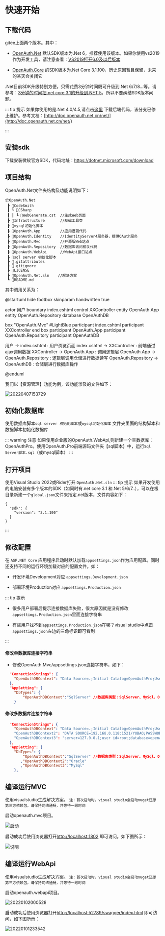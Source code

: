 # 快速开始

## 下载代码

gitee上面两个版本。其中：

* [OpenAuth.Net](https://gitee.com/dotnetchina/OpenAuth.Net) 默认SDK版本为.Net 6，推荐使用该版本。如果你使用vs2019作为开发工具，请注意查看：[VS2019打开6.0及以后版本](http://doc.openauth.net.cn/core/faq.html#vs2019%E6%89%93%E5%BC%806-0%E5%8F%8A%E4%BB%A5%E5%90%8E%E7%89%88%E6%9C%AC)

* [OpenAuth.Core](https://gitee.com/yubaolee/OpenAuth.Core) 的SDK版本为.Net Core 3.1.100，历史原因暂且保留，未来的某天会关闭它

.Net目前SDK升级特别方便，只需花费3分钟时间既可升级到.Net 6/7/8...等。请参考：[3分钟的时间把.net core 3.1的升级到.NET 5](https://www.cnblogs.com/yubaolee/p/Net3ToNet5.html)，所以不要纠结SDK版本问题。

::: tip 提示
如果你使用的是.Net 4.0/4.5,请点击[这里](https://gitee.com/dotnetchina/OpenAuth.Net/tree/4.0) 下载后端代码，该分支已停止维护。参考文档：[http://doc.openauth.net.cn/net/](http://doc.openauth.net.cn/net/)

:::

## 安装sdk

下载安装微软官方SDK，代码地址：https://dotnet.microsoft.com/download

## 项目结构

OpenAuth.Net文件夹结构及功能说明如下：

```
📦OpenAuth.Net
 ┣ 📂CodeSmith
 ┃ ┗ 📂CSharp
 ┃ ┃ ┗ 📜WebGenerate.cst  //生成Web页面
 ┣ 📂Infrastructure       //基础工具类
 ┣ 📂mysql初始化脚本       
 ┣ 📂OpenAuth.App         //应用逻辑代码
 ┣ 📂OpenAuth.Identity    //IdentityServer4服务器，提供OAuth服务
 ┣ 📂OpenAuth.Mvc         //开源版Web站点
 ┣ 📂OpenAuth.Repository  //数据库访问相关代码
 ┣ 📂OpenAuth.WebApi      //WebApi接口站点
 ┣ 📂sql server 初始化脚本
 ┣ 📜.gitattributes
 ┣ 📜.gitignore
 ┣ 📜LICENSE
 ┣ 📜OpenAuth.Net.sln    //解决方案
 ┗ 📜README.md
```

其中调用关系为：

@startuml
hide footbox
skinparam handwritten true


actor 用户
boundary index.cshtml
control XXController
entity OpenAuth.App
entity OpenAuth.Repository
database OpenAuthDB

box "OpenAuth.Mvc" #LightBlue
	participant index.cshtml
	participant XXController
end box
participant OpenAuth.App
participant OpenAuth.Repository
participant OpenAuthDB 

用户 -> index.cshtml : 用户浏览页面
index.cshtml -> XXController : 前端通过ajax调用数据
XXController -> OpenAuth.App : 调用逻辑层
OpenAuth.App -> OpenAuth.Repository : 逻辑层调用仓储进行数据读写
OpenAuth.Repository -> OpenAuthDB : 仓储层进行数据库操作

@enduml

我们以【资源管理】功能为例，该功能涉及的文件如下：

![20220407153729](http://img.openauth.net.cn/20220407153729.png)

## 初始化数据库

使用数据库脚本`sql server 初始化脚本`或`mysql初始化脚本` 文件夹里面的结构脚本和数据脚本初始化数据库

::: warning 注意
如果使用企业版的OpenAuth.WebApi,则新建一个空数据库：OpenAuthPro。使用OpenAuth.Pro前端源码文件夹【sql脚本】中，运行`Sql Server脚本.sql`（或mysql脚本）
:::

## 打开项目

使用Visual Studio 2022或Rider打开 `OpenAuth.Net.sln`
::: tip 提示
如果开发使用的电脑安装有多个版本的SDK（如同时有.net core 3.1 和.Net 5/6/7..），可以在根目录新建一个`global.json`文件来指定.net版本，文件内容如下：

```
{
  "sdk": {
    "version": "3.1.100"
  }
}
```

:::


## 修改配置

在 `ASP.NET Core` 应用程序启动时默认加载`appsettings.json`作为应用配置。同时还支持不同的运行环境加载对应的配置文件，如：

- 开发环境Development对应 `appsettings.Development.json`

- 部署环境Production对应 `appsettings.Production.json`

::: tip 提示

- 很多用户部署后提示连接数据库失败，很大原因就是没有修改`appsettings.Production.json`里面连接字符串

- 有些用户找不到`appsettings.Production.json`在哪？visual studio中点击`appsettings.json`左边的三角标识即可看到

:::

#### 修改单数据库连接字符串

* 修改OpenAuth.Mvc/appsettings.json连接字符串，如下：
```json
  "ConnectionStrings": {
    "OpenAuthDBContext": "Data Source=.;Initial Catalog=OpenAuthPro;User=sa;Password=000000"
  },
  "AppSetting": {
    "DbTypes": {
        "OpenAuthDBContext":"SqlServer" //数据库类型：SqlServer、MySql、Oracle
    }
```

#### 修改多数据库连接字符串

```json
  "ConnectionStrings": {
    "OpenAuthDBContext": "Data Source=.;Initial Catalog=OpenAuthPro;User=sa;Password=000000"
    "OpenAuthDBContext2": "DATA SOURCE=192.168.0.118:1521/YUBAO;PASSWORD=000000;Validate Connection=true;PERSIST SECURITY INFO=True;USER ID=yubaolee;" //racle
    "OpenAuthDBContext3": "server=127.0.0.1;user id=root;database=openauthpro;password=000000" //my sql
  },
  "AppSetting": {
    "DbTypes": {
        "OpenAuthDBContext":"SqlServer" //数据库类型：SqlServer、MySql、Oracle
       ,"OpenAuthDBContext2":"Oracle"
       ,"OpenAuthDBContext3":"MySql"
    }, 
```
## 编译运行MVC

使用visualstudio生成解决方案。
`注：首次启动时，visual studio会启动nuget还原第三方依赖包，请保持网络通畅，并等待一段时间`

启动openauth.mvc项目。

![启动](/startmvc.png "启动")

启动成功后使用浏览器打开[http://localhost:1802](http://localhost:1802) 即可访问，如下图所示：

![说明](/mvcmain.png "说明")


## 编译运行WebApi

使用visualstudio生成解决方案。
`注：首次启动时，visual studio会启动nuget还原第三方依赖包，请保持网络通畅，并等待一段时间`

启动openauth.webapi项目。

![20220102000528](http://img.openauth.net.cn/20220102000528.png)

启动成功后使用浏览器打开[http://localhost:52789/swagger/index.html](http://localhost:52789/swagger/index.html) 即可访问，如下图所示：

![20220101233542](http://img.openauth.net.cn/20220101233542.png)


